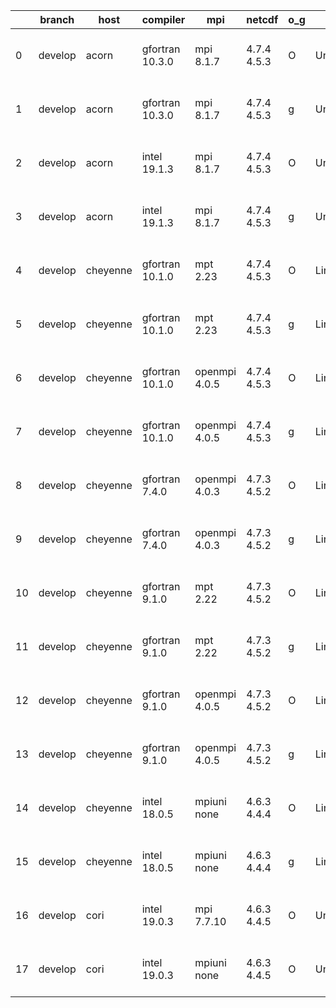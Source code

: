 |    | branch   | host     | compiler        | mpi           | netcdf      | o_g   | os     | build   | u_pass   | u_fail   | s_pass   | s_fail   | e_pass   | e_fail   |   nuopc_pass |   nuopc_fail | artifacts_hash                                                                                                                                              | modified                  |
|----|----------|----------|-----------------|---------------|-------------|-------|--------|---------|----------|----------|----------|----------|----------|----------|--------------|--------------|-------------------------------------------------------------------------------------------------------------------------------------------------------------|---------------------------|
|  0 | develop  | acorn    | gfortran 10.3.0 | mpi 8.1.7     | 4.7.4 4.5.3 | O     | Unicos | pass    | 13661    | 0        | 49       | 0        | 80       | 0        |           50 |            0 | [artifacts](https://github.com/esmf-org/esmf-test-artifacts/tree/6ae4d42af200793753065c1769811e1f807a91c7/develop/acorn/gfortran/10.3.0/O/mpi/8.1.7)        | 2022-04-14 01:51:35 +0000 |
|  1 | develop  | acorn    | gfortran 10.3.0 | mpi 8.1.7     | 4.7.4 4.5.3 | g     | Unicos | pass    | 13661    | 0        | 49       | 0        | 80       | 0        |           50 |            0 | [artifacts](https://github.com/esmf-org/esmf-test-artifacts/tree/1754b47ebdc225e039b5e77cd57d75bbb8339996/develop/acorn/gfortran/10.3.0/g/mpi/8.1.7)        | 2022-04-14 01:58:16 +0000 |
|  2 | develop  | acorn    | intel 19.1.3    | mpi 8.1.7     | 4.7.4 4.5.3 | O     | Unicos | pass    | 13661    | 0        | 49       | 0        | 80       | 0        |           50 |            0 | [artifacts](https://github.com/esmf-org/esmf-test-artifacts/tree/0f0f8a0eb9624056cdf68f06f2c275e2842a9099/develop/acorn/intel/19.1.3/O/mpi/8.1.7)           | 2022-04-14 01:55:01 +0000 |
|  3 | develop  | acorn    | intel 19.1.3    | mpi 8.1.7     | 4.7.4 4.5.3 | g     | Unicos | pass    | 13661    | 0        | 49       | 0        | 80       | 0        |           50 |            0 | [artifacts](https://github.com/esmf-org/esmf-test-artifacts/tree/ecc185273805a8981a43f90cc998550abb8fd179/develop/acorn/intel/19.1.3/g/mpi/8.1.7)           | 2022-04-14 01:54:42 +0000 |
|  4 | develop  | cheyenne | gfortran 10.1.0 | mpt 2.23      | 4.7.4 4.5.3 | O     | Linux  | fail    | fail     | fail     | fail     | fail     | fail     | fail     |            0 |           50 | [artifacts](https://github.com/esmf-org/esmf-test-artifacts/tree/00c07ef820d8b7000a201734d443af2b72c4af63/develop/cheyenne/gfortran/10.1.0/O/mpt/2.23)      | 2022-04-13 15:10:16 -0600 |
|  5 | develop  | cheyenne | gfortran 10.1.0 | mpt 2.23      | 4.7.4 4.5.3 | g     | Linux  | fail    | fail     | fail     | fail     | fail     | fail     | fail     |            0 |           50 | [artifacts](https://github.com/esmf-org/esmf-test-artifacts/tree/018b20c522da02d305c29c4be49fb0518cf962ec/develop/cheyenne/gfortran/10.1.0/g/mpt/2.23)      | 2022-04-13 15:17:55 -0600 |
|  6 | develop  | cheyenne | gfortran 10.1.0 | openmpi 4.0.5 | 4.7.4 4.5.3 | O     | Linux  | fail    | fail     | fail     | fail     | fail     | fail     | fail     |            0 |           50 | [artifacts](https://github.com/esmf-org/esmf-test-artifacts/tree/64636cbc22ed7b54d015fc6c2884687f79b5925e/develop/cheyenne/gfortran/10.1.0/O/openmpi/4.0.5) | 2022-04-13 15:09:56 -0600 |
|  7 | develop  | cheyenne | gfortran 10.1.0 | openmpi 4.0.5 | 4.7.4 4.5.3 | g     | Linux  | fail    | fail     | fail     | fail     | fail     | fail     | fail     |            0 |           50 | [artifacts](https://github.com/esmf-org/esmf-test-artifacts/tree/3252f00e809bcd049f83e9b2b0e1a09d598c1f0e/develop/cheyenne/gfortran/10.1.0/g/openmpi/4.0.5) | 2022-04-13 15:20:23 -0600 |
|  8 | develop  | cheyenne | gfortran 7.4.0  | openmpi 4.0.3 | 4.7.3 4.5.2 | O     | Linux  | fail    | fail     | fail     | fail     | fail     | fail     | fail     |            0 |           50 | [artifacts](https://github.com/esmf-org/esmf-test-artifacts/tree/3848f4aa3c4a383423fb15f14a6da2d5a1ab959b/develop/cheyenne/gfortran/7.4.0/O/openmpi/4.0.3)  | 2022-04-13 15:11:10 -0600 |
|  9 | develop  | cheyenne | gfortran 7.4.0  | openmpi 4.0.3 | 4.7.3 4.5.2 | g     | Linux  | fail    | fail     | fail     | fail     | fail     | fail     | fail     |            0 |           50 | [artifacts](https://github.com/esmf-org/esmf-test-artifacts/tree/79b9270464103fdacbe95880b6610390e7d5221c/develop/cheyenne/gfortran/7.4.0/g/openmpi/4.0.3)  | 2022-04-13 15:15:58 -0600 |
| 10 | develop  | cheyenne | gfortran 9.1.0  | mpt 2.22      | 4.7.3 4.5.2 | O     | Linux  | fail    | fail     | fail     | fail     | fail     | fail     | fail     |            0 |           50 | [artifacts](https://github.com/esmf-org/esmf-test-artifacts/tree/ec982608b60668db3d0c55299495a86f5e6efdab/develop/cheyenne/gfortran/9.1.0/O/mpt/2.22)       | 2022-04-13 15:09:18 -0600 |
| 11 | develop  | cheyenne | gfortran 9.1.0  | mpt 2.22      | 4.7.3 4.5.2 | g     | Linux  | fail    | fail     | fail     | fail     | fail     | fail     | fail     |            0 |           50 | [artifacts](https://github.com/esmf-org/esmf-test-artifacts/tree/8a8663815538d6147ed6f4d5dba6b1988a8c168e/develop/cheyenne/gfortran/9.1.0/g/mpt/2.22)       | 2022-04-13 15:16:48 -0600 |
| 12 | develop  | cheyenne | gfortran 9.1.0  | openmpi 4.0.5 | 4.7.3 4.5.2 | O     | Linux  | fail    | fail     | fail     | fail     | fail     | fail     | fail     |            0 |           50 | [artifacts](https://github.com/esmf-org/esmf-test-artifacts/tree/eb5b25994531835a94d9e1697fd40f8007a1a77c/develop/cheyenne/gfortran/9.1.0/O/openmpi/4.0.5)  | 2022-04-13 15:11:45 -0600 |
| 13 | develop  | cheyenne | gfortran 9.1.0  | openmpi 4.0.5 | 4.7.3 4.5.2 | g     | Linux  | fail    | fail     | fail     | fail     | fail     | fail     | fail     |            0 |           50 | [artifacts](https://github.com/esmf-org/esmf-test-artifacts/tree/258ae5d050205b25137c4326c96bdd26d4256676/develop/cheyenne/gfortran/9.1.0/g/openmpi/4.0.5)  | 2022-04-13 15:16:15 -0600 |
| 14 | develop  | cheyenne | intel 18.0.5    | mpiuni none   | 4.6.3 4.4.4 | O     | Linux  | fail    | fail     | fail     | fail     | fail     | fail     | fail     |            0 |           50 | [artifacts](https://github.com/esmf-org/esmf-test-artifacts/tree/83305214f3b7598417a05edc462a0feef8684f97/develop/cheyenne/intel/18.0.5/O/mpiuni/none)      | 2022-04-13 15:14:50 -0600 |
| 15 | develop  | cheyenne | intel 18.0.5    | mpiuni none   | 4.6.3 4.4.4 | g     | Linux  | fail    | fail     | fail     | fail     | fail     | fail     | fail     |            0 |           50 | [artifacts](https://github.com/esmf-org/esmf-test-artifacts/tree/6d1343872f0154c09d625a8f05af572fa8189c18/develop/cheyenne/intel/18.0.5/g/mpiuni/none)      | 2022-04-13 15:18:29 -0600 |
| 16 | develop  | cori     | intel 19.0.3    | mpi 7.7.10    | 4.6.3 4.4.5 | O     | Unicos | pass    | 13661    | 0        | 49       | 0        | 80       | 0        |           50 |            0 | [artifacts](https://github.com/esmf-org/esmf-test-artifacts/tree/5b55abf9ee1840fd0ad230d5dc8806472e342761/develop/cori/intel/19.0.3/O/mpi/7.7.10)           | 2022-04-13 14:44:09 -0700 |
| 17 | develop  | cori     | intel 19.0.3    | mpiuni none   | 4.6.3 4.4.5 | O     | Unicos | pass    | 12124    | 11       | 8        | 0        | 43       | 0        |            0 |           50 | [artifacts](https://github.com/esmf-org/esmf-test-artifacts/tree/59acbdc793711d7d8f75b5d3764fe6bee6aa8975/develop/cori/intel/19.0.3/O/mpiuni/none)          | 2022-04-13 19:19:07 -0700 |